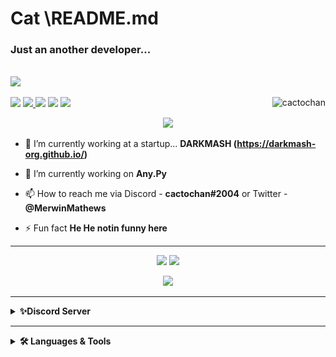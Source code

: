      
    
<h1 align="left">Cat \README.md</h1>     
<h3 align="left">Just an another developer...</h3>   
<br>
<a href="https://merwin-asm.github.io/"><img src="https://media.discordapp.net/attachments/951417646191083551/1092052774230954045/image.png"></a>
<br>
<p float="left">
  <a href="https://www.reddit.com/user/MrCactochan"><img src="https://img.shields.io/badge/Reddit-FF4500?style=for-the-badge&logo=reddit&logoColor=white" width="100" /></a>  
  <a href="https://medium.com/@merwinmathews"><img src="https://img.shields.io/badge/Medium-12100E?style=for-the-badge&logo=medium&logoColor=white" width="100" /> </a>
  <a href="https://discord.gg/PyRdVJEYuG"><img src="https://img.shields.io/badge/Discord-7289DA?style=for-the-badge&logo=discord&logoColor=white" width="100" /></a> 
   <a href="https://twitter.com/MerwinMathews"><img src="https://img.shields.io/badge/Twitter-1DA1F2?style=for-the-badge&logo=twitter&logoColor=white" width="100" /></a>
   <a href="https://www.patreon.com/Cactochan"><img src="https://img.shields.io/badge/Patreon-F96854?style=for-the-badge&logo=patreon&logoColor=white" width="100" /></a>
  
  <img  align="right" src="https://komarev.com/ghpvc/?username=cactochan&label=Profile%20views&color=0e75b6&style=flat" alt="cactochan" />

</p>


<div>
 

</div>

<p align="center">
<img src="https://github-profile-trophy.vercel.app/?username=merwin-asm&theme=onedark&no-frame=true&row=1&column=7">
</p>


- 🔭 I’m currently working at a startup... **DARKMASH (https://darkmash-org.github.io/)**

- 🤠 I’m currently working on **Any.Py**

- 📫 How to reach me via Discord - **cactochan#2004** or Twitter - **@MerwinMathews**  

- ⚡ Fun fact **He He notin funny here**

<hr>
<p align="center">
 <img width="48%" src="https://github-readme-stats.vercel.app/api?username=merwin-asm&show_icons=true&theme=radical">
 <img width="50%" src="https://streak-stats.demolab.com?user=merwin-asm&theme=radical" />

 </p>
<p align="center">
  <img src="https://github-readme-stats.vercel.app/api/top-langs/?username=merwin-asm&layout=compact&langs_count=10&theme=radical">

</p>
<hr>

<details>
    <summary><b>✨Discord Server</b></summary><br/>
 <h3 align="center">🥷 Fast Coders🥷 </h3>


 🎉   Join Our Server if you are a programmer or interested in it.. 😄 🎉 

🌟  Ask Doubts!! 🔰 

🌟  Server Ads are Allowed!!  🎉 

🌟  Pretty Active!! 🔥

🌟  Find New Friends!!  ☄️ 


### ⬇️ ⬇️ ⬇️ ⬇️ INVITE LINK ⬇️ ⬇️ ⬇️ ⬇️ 

https://discord.gg/PyRdVJEYuG

</details>
 


<hr> 

<details>
    <summary><b>🛠️ Languages & Tools</b></summary><br/>
 
<p align="left"> <a href="https://www.arduino.cc/" target="_blank" rel="noreferrer"> <img src="https://cdn.worldvectorlogo.com/logos/arduino-1.svg" alt="arduino" width="40" height="40"/> </a> <a href="https://www.gnu.org/software/bash/" target="_blank" rel="noreferrer"> <img src="https://www.vectorlogo.zone/logos/gnu_bash/gnu_bash-icon.svg" alt="bash" width="40" height="40"/> </a> <a href="https://www.blender.org/" target="_blank" rel="noreferrer"> <img src="https://download.blender.org/branding/community/blender_community_badge_white.svg" alt="blender" width="40" height="40"/> </a> <a href="https://getbootstrap.com" target="_blank" rel="noreferrer"> <img src="https://raw.githubusercontent.com/devicons/devicon/master/icons/bootstrap/bootstrap-plain-wordmark.svg" alt="bootstrap" width="40" height="40"/> </a> <a href="https://www.cprogramming.com/" target="_blank" rel="noreferrer"> <img src="https://raw.githubusercontent.com/devicons/devicon/master/icons/c/c-original.svg" alt="c" width="40" height="40"/> </a> <a href="https://www.w3schools.com/cpp/" target="_blank" rel="noreferrer"> <img src="https://raw.githubusercontent.com/devicons/devicon/master/icons/cplusplus/cplusplus-original.svg" alt="cplusplus" width="40" height="40"/> </a> <a href="https://www.w3schools.com/css/" target="_blank" rel="noreferrer"> <img src="https://raw.githubusercontent.com/devicons/devicon/master/icons/css3/css3-original-wordmark.svg" alt="css3" width="40" height="40"/> </a> <a href="https://dart.dev" target="_blank" rel="noreferrer"> <img src="https://www.vectorlogo.zone/logos/dartlang/dartlang-icon.svg" alt="dart" width="40" height="40"/> </a> <a href="https://www.figma.com/" target="_blank" rel="noreferrer"> <img src="https://www.vectorlogo.zone/logos/figma/figma-icon.svg" alt="figma" width="40" height="40"/> </a> <a href="https://firebase.google.com/" target="_blank" rel="noreferrer"> <img src="https://www.vectorlogo.zone/logos/firebase/firebase-icon.svg" alt="firebase" width="40" height="40"/> </a> <a href="https://flask.palletsprojects.com/" target="_blank" rel="noreferrer"> <img src="https://www.vectorlogo.zone/logos/pocoo_flask/pocoo_flask-icon.svg" alt="flask" width="40" height="40"/> </a> <a href="https://flutter.dev" target="_blank" rel="noreferrer"> <img src="https://www.vectorlogo.zone/logos/flutterio/flutterio-icon.svg" alt="flutter" width="40" height="40"/> </a> <a href="https://www.w3.org/html/" target="_blank" rel="noreferrer"> <img src="https://raw.githubusercontent.com/devicons/devicon/master/icons/html5/html5-original-wordmark.svg" alt="html5" width="40" height="40"/> </a> <br> <a href="https://developer.mozilla.org/en-US/docs/Web/JavaScript" target="_blank" rel="noreferrer"> <img src="https://raw.githubusercontent.com/devicons/devicon/master/icons/javascript/javascript-original.svg" alt="javascript" width="40" height="40"/> </a> <a href="https://www.linux.org/" target="_blank" rel="noreferrer"> <img src="https://raw.githubusercontent.com/devicons/devicon/master/icons/linux/linux-original.svg" alt="linux" width="40" height="40"/> </a> <a href="https://www.mongodb.com/" target="_blank" rel="noreferrer"> <img src="https://raw.githubusercontent.com/devicons/devicon/master/icons/mongodb/mongodb-original-wordmark.svg" alt="mongodb" width="40" height="40"/> </a> <a href="https://www.nginx.com" target="_blank" rel="noreferrer"> <img src="https://raw.githubusercontent.com/devicons/devicon/master/icons/nginx/nginx-original.svg" alt="nginx" width="40" height="40"/> </a> <a href="https://nodejs.org" target="_blank" rel="noreferrer"> <img src="https://raw.githubusercontent.com/devicons/devicon/master/icons/nodejs/nodejs-original-wordmark.svg" alt="nodejs" width="40" height="40"/> </a> <a href="https://opencv.org/" target="_blank" rel="noreferrer"> <img src="https://www.vectorlogo.zone/logos/opencv/opencv-icon.svg" alt="opencv" width="40" height="40"/> </a> <a href="https://www.python.org" target="_blank" rel="noreferrer"> <img src="https://raw.githubusercontent.com/devicons/devicon/master/icons/python/python-original.svg" alt="python" width="40" height="40"/> </a> <a href="https://www.qt.io/" target="_blank" rel="noreferrer"> <img src="https://upload.wikimedia.org/wikipedia/commons/0/0b/Qt_logo_2016.svg" alt="qt" width="40" height="40"/> </a> <a href="https://www.rust-lang.org" target="_blank" rel="noreferrer"> <img src="https://raw.githubusercontent.com/devicons/devicon/master/icons/rust/rust-plain.svg" alt="rust" width="40" height="40"/> </a> <a href="https://scikit-learn.org/" target="_blank" rel="noreferrer"> <img src="https://upload.wikimedia.org/wikipedia/commons/0/05/Scikit_learn_logo_small.svg" alt="scikit_learn" width="40" height="40"/> </a> <a href="https://www.selenium.dev" target="_blank" rel="noreferrer"> <img src="https://raw.githubusercontent.com/detain/svg-logos/780f25886640cef088af994181646db2f6b1a3f8/svg/selenium-logo.svg" alt="selenium" width="40" height="40"/> </a> <a href="https://www.sqlite.org/" target="_blank" rel="noreferrer"> <img src="https://www.vectorlogo.zone/logos/sqlite/sqlite-icon.svg" alt="sqlite" width="40" height="40"/> </a> <a href="https://www.wxwidgets.org/" target="_blank" rel="noreferrer"> <img src="https://upload.wikimedia.org/wikipedia/commons/b/bb/WxWidgets.svg" alt="wx_widgets" width="40" height="40"/> </a> </p>

 
 
</details>



